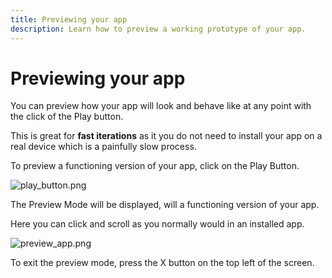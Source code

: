```yaml
---
title: Previewing your app
description: Learn how to preview a working prototype of your app.
---
```


# Previewing your app

You can preview how your app will look and behave like at any point with the click of the Play button.

This is great for **fast iterations** as it you do not need to install your app on a real device which is a painfully slow
process.

To preview a functioning version of your app, click on the Play Button.

![play_button.png](/docs/play_button.png)

The Preview Mode will be displayed, will a functioning version of your app. 

Here you can click and scroll as you normally would in an installed app.

![preview_app.png](/docs/preview_app.png)

To exit the preview mode, press the X button on the top left of the screen.
